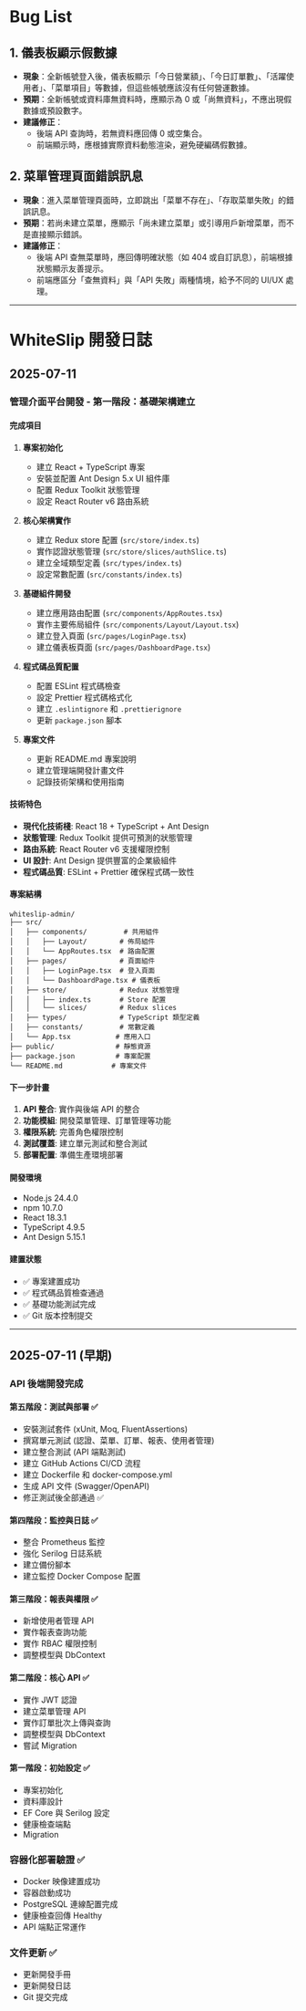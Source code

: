# Bug List

## 1. 儀表板顯示假數據
- **現象**：全新帳號登入後，儀表板顯示「今日營業額」、「今日訂單數」、「活躍使用者」、「菜單項目」等數據，但這些帳號應該沒有任何營運數據。
- **預期**：全新帳號或資料庫無資料時，應顯示為 0 或「尚無資料」，不應出現假數據或預設數字。
- **建議修正**：
  - 後端 API 查詢時，若無資料應回傳 0 或空集合。
  - 前端顯示時，應根據實際資料動態渲染，避免硬編碼假數據。

## 2. 菜單管理頁面錯誤訊息
- **現象**：進入菜單管理頁面時，立即跳出「菜單不存在」、「存取菜單失敗」的錯誤訊息。
- **預期**：若尚未建立菜單，應顯示「尚未建立菜單」或引導用戶新增菜單，而不是直接顯示錯誤。
- **建議修正**：
  - 後端 API 查無菜單時，應回傳明確狀態（如 404 或自訂訊息），前端根據狀態顯示友善提示。
  - 前端應區分「查無資料」與「API 失敗」兩種情境，給予不同的 UI/UX 處理。

---

# WhiteSlip 開發日誌

## 2025-07-11

### 管理介面平台開發 - 第一階段：基礎架構建立

#### 完成項目
1. **專案初始化**
   - 建立 React + TypeScript 專案
   - 安裝並配置 Ant Design 5.x UI 組件庫
   - 配置 Redux Toolkit 狀態管理
   - 設定 React Router v6 路由系統

2. **核心架構實作**
   - 建立 Redux store 配置 (`src/store/index.ts`)
   - 實作認證狀態管理 (`src/store/slices/authSlice.ts`)
   - 建立全域類型定義 (`src/types/index.ts`)
   - 設定常數配置 (`src/constants/index.ts`)

3. **基礎組件開發**
   - 建立應用路由配置 (`src/components/AppRoutes.tsx`)
   - 實作主要佈局組件 (`src/components/Layout/Layout.tsx`)
   - 建立登入頁面 (`src/pages/LoginPage.tsx`)
   - 建立儀表板頁面 (`src/pages/DashboardPage.tsx`)

4. **程式碼品質配置**
   - 配置 ESLint 程式碼檢查
   - 設定 Prettier 程式碼格式化
   - 建立 `.eslintignore` 和 `.prettierignore`
   - 更新 `package.json` 腳本

5. **專案文件**
   - 更新 README.md 專案說明
   - 建立管理端開發計畫文件
   - 記錄技術架構和使用指南

#### 技術特色
- **現代化技術棧**: React 18 + TypeScript + Ant Design
- **狀態管理**: Redux Toolkit 提供可預測的狀態管理
- **路由系統**: React Router v6 支援權限控制
- **UI 設計**: Ant Design 提供豐富的企業級組件
- **程式碼品質**: ESLint + Prettier 確保程式碼一致性

#### 專案結構
```
whiteslip-admin/
├── src/
│   ├── components/         # 共用組件
│   │   ├── Layout/        # 佈局組件
│   │   └── AppRoutes.tsx  # 路由配置
│   ├── pages/             # 頁面組件
│   │   ├── LoginPage.tsx  # 登入頁面
│   │   └── DashboardPage.tsx # 儀表板
│   ├── store/             # Redux 狀態管理
│   │   ├── index.ts       # Store 配置
│   │   └── slices/        # Redux slices
│   ├── types/             # TypeScript 類型定義
│   ├── constants/         # 常數定義
│   └── App.tsx           # 應用入口
├── public/               # 靜態資源
├── package.json          # 專案配置
└── README.md            # 專案文件
```

#### 下一步計畫
1. **API 整合**: 實作與後端 API 的整合
2. **功能模組**: 開發菜單管理、訂單管理等功能
3. **權限系統**: 完善角色權限控制
4. **測試覆蓋**: 建立單元測試和整合測試
5. **部署配置**: 準備生產環境部署

#### 開發環境
- Node.js 24.4.0
- npm 10.7.0
- React 18.3.1
- TypeScript 4.9.5
- Ant Design 5.15.1

#### 建置狀態
- ✅ 專案建置成功
- ✅ 程式碼品質檢查通過
- ✅ 基礎功能測試完成
- ✅ Git 版本控制提交

---

## 2025-07-11 (早期)

### API 後端開發完成

#### 第五階段：測試與部署 ✅
- 安裝測試套件 (xUnit, Moq, FluentAssertions)
- 撰寫單元測試 (認證、菜單、訂單、報表、使用者管理)
- 建立整合測試 (API 端點測試)
- 建立 GitHub Actions CI/CD 流程
- 建立 Dockerfile 和 docker-compose.yml
- 生成 API 文件 (Swagger/OpenAPI)
- 修正測試後全部通過 ✅

#### 第四階段：監控與日誌 ✅
- 整合 Prometheus 監控
- 強化 Serilog 日誌系統
- 建立備份腳本
- 建立監控 Docker Compose 配置

#### 第三階段：報表與權限 ✅
- 新增使用者管理 API
- 實作報表查詢功能
- 實作 RBAC 權限控制
- 調整模型與 DbContext

#### 第二階段：核心 API ✅
- 實作 JWT 認證
- 建立菜單管理 API
- 實作訂單批次上傳與查詢
- 調整模型與 DbContext
- 嘗試 Migration

#### 第一階段：初始設定 ✅
- 專案初始化
- 資料庫設計
- EF Core 與 Serilog 設定
- 健康檢查端點
- Migration

### 容器化部署驗證 ✅
- Docker 映像建置成功
- 容器啟動成功
- PostgreSQL 連線配置完成
- 健康檢查回傳 Healthy
- API 端點正常運作

### 文件更新 ✅
- 更新開發手冊
- 更新開發日誌
- Git 提交完成 